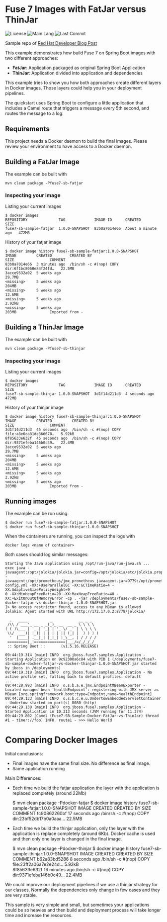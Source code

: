 # Fuse 7 Images with FatJar versus ThinJar

![License](https://img.shields.io/github/license/rmarting/fuse7-sb-sample-docker-fatjar-vs-docker-thinjar?style=plastic)
![Main Lang](https://img.shields.io/github/languages/top/rmarting/fuse7-sb-sample-docker-fatjar-vs-docker-thinjar)
![Last Commit](https://img.shields.io/github/last-commit/rmarting/fuse7-sb-sample-docker-fatjar-vs-docker-thinjar)

Sample repo of [Red Hat Developer Blog Post](https://developers.redhat.com/blog/2019/04/26/optimizing-red-hat-fuse-7-spring-boot-container-images/)

This example demonstrates how build Fuse 7 on Spring Boot images with two different approaches:

* **FatJar**: Application packaged as original Spring Boot Application
* **ThinJar**: Application divided into application and dependencies

This example tries to show you how both approaches create different layers in Docker images. Those
layers could help you in your deployment pipelines.

The quickstart uses Spring Boot to configure a little application that includes a Camel route that triggers a message every 5th second, and routes the message to a log.

## Requirements

This project needs a Docker daemon to build the final images. Please review your environment
to have access to a Docker daemon.

## Building a FatJar Image

The example can be built with

    mvn clean package -Pfuse7-sb-fatjar

### Inspecting your image

Listing your current images

    $ docker images
    REPOSITORY              TAG             IMAGE ID      CREATED              SIZE
    fuse7-sb-sample-fatjar  1.0.0-SNAPSHOT  83b0a7014e66  About a minute ago   472MB

History of your fatjar image

    $ docker image history fuse7-sb-sample-fatjar:1.0.0-SNAPSHOT 
    IMAGE         CREATED        CREATED BY                                      SIZE                COMMENT
    83b0a7014e66  3 minutes ago  /bin/sh -c #(nop) COPY dir:6f1bc8060e84f24fd…   22.5MB              
    3acce9532a02  5 weeks ago                                                    29.7MB              
    <missing>     5 weeks ago                                                    204MB               
    <missing>     5 weeks ago                                                    12.6MB              
    <missing>     5 weeks ago                                                    2.92kB              
    <missing>     5 weeks ago                                                    203MB               Imported from -

## Building a ThinJar Image

The example can be built with

    mvn clean package -Pfuse7-sb-thinjar

### Inspecting your image

Listing your current images

    $ docker images
    REPOSITORY              TAG             IMAGE ID      CREATED              SIZE
    fuse7-sb-sample-thinjar 1.0.0-SNAPSHOT  3d1f14d211d3  4 seconds ago        472MB

History of your thinjar image

    $ docker image history fuse7-sb-sample-thinjar:1.0.0-SNAPSHOT 
    IMAGE         CREATED         CREATED BY                                      SIZE                COMMENT
    3d1f14d211d3  45 seconds ago  /bin/sh -c #(nop) COPY file:a8e6ca81de366678…   5.92kB              
    8f85633e632f  45 seconds ago  /bin/sh -c #(nop) COPY dir:9371efeba146b0c49…   22.4MB              
    3acce9532a02  5 weeks ago                                                     29.7MB              
    <missing>     5 weeks ago                                                     204MB               
    <missing>     5 weeks ago                                                     12.6MB              
    <missing>     5 weeks ago                                                     2.92kB              
    <missing>     5 weeks ago                                                     203MB               Imported from -

## Running images

The example can be run using:

    $ docker run fuse7-sb-sample-fatjar:1.0.0-SNAPSHOT
    $ docker run fuse7-sb-sample-thinjar:1.0.0-SNAPSHOT

When the containers are running, you can inspect the logs with

    docker logs <name of container>

Both cases should log similar messages:

    Starting the Java application using /opt/run-java/run-java.sh ...
    exec java -javaagent:/opt/jolokia/jolokia.jar=config=/opt/jolokia/etc/jolokia.properties -javaagent:/opt/prometheus/jmx_prometheus_javaagent.jar=9779:/opt/prometheus/prometheus-config.yml -XX:+UseParallelGC -XX:GCTimeRatio=4 -XX:AdaptiveSizePolicyWeight=9
    0 -XX:MinHeapFreeRatio=20 -XX:MaxHeapFreeRatio=40 -XX:+ExitOnOutOfMemoryError -cp . -jar /deployments/fuse7-sb-sample-docker-fatjar-vs-docker-thinjar-1.0.0-SNAPSHOT.jar
    I> No access restrictor found, access to any MBean is allowed
    Jolokia: Agent started with URL http://172.17.0.2:8778/jolokia/
    
      .   ____          _            __ _ _
     /\\ / ___'_ __ _ _(_)_ __  __ _ \ \ \ \
    ( ( )\___ | '_ | '_| | '_ \/ _` | \ \ \ \
     \\/  ___)| |_)| | | | | || (_| |  ) ) ) )
      '  |____| .__|_| |_|_| |_\__, | / / / /
     =========|_|==============|___/=/_/_/_/
     :: Spring Boot ::       (v1.5.16.RELEASE)
    
    09:44:19.314 [main] INFO  org.jboss.fuse7.samples.Application - Starting Application on 9c92300a6c84 with PID 1 (/deployments/fuse7-sb-sample-docker-fatjar-vs-docker-thinjar-1.0.0-SNAPSHOT.jar started by jboss in /deployments)
    09:44:19.318 [main] INFO  org.jboss.fuse7.samples.Application - No active profile set, falling back to default profiles: default
    ...
    09:44:28.993 [main] INFO  o.s.b.a.e.jmx.EndpointMBeanExporter - Located managed bean 'healthEndpoint': registering with JMX server as MBean [org.springframework.boot:type=Endpoint,name=healthEndpoint]
    09:44:29.133 [main] INFO  o.s.b.c.e.u.UndertowEmbeddedServletContainer - Undertow started on port(s) 8080 (http)
    09:44:29.138 [main] INFO  org.jboss.fuse7.samples.Application - Started Application in 10.313 seconds (JVM running for 11.374)
    09:44:29.802 [Camel (Fuse7-SB-Sample-Docker-FatJar-vs-ThinJar) thread #1 - timer://foo] INFO  route1 - >>> Hello World


# Comparing Docker Images

Initial conclusions:

* Final images have the same final size. No difference as final image.
* Same application running

Main Differences:

* Each time we build the fatjar application the layer with the application is replaced completely (around 22Mb)

    $ mvn clean package -Pdocker-fatjar
    $ docker image history fuse7-sb-sample-fatjar:1.0.0-SNAPSHOT 
    IMAGE          CREATED        CREATED BY                                      SIZE                COMMENT
    fc90862260bf   17 seconds ago /bin/sh -c #(nop) COPY dir:23bf52db17b0a0aaa…   22.5MB              

* Each time we build the thinjar application, only the layer with the application is replace completely (around 6Kb).
Docker cache is used and then only one layer is changed in the final image.

    $ mvn clean package -Pdocker-thinjar
    $ docker image history fuse7-sb-sample-thinjar:1.0.0-SNAPSHOT
    IMAGE          CREATED        CREATED BY                                      SIZE                COMMENT
    b62a83bd5286   8 seconds ago  /bin/sh -c #(nop) COPY file:23ff2a06a7e2e24d…   5.92kB              
    8f85633e632f   16 minutes ago /bin/sh -c #(nop) COPY dir:9371efeba146b0c49…   22.4MB    
    
We could improve our deployment pipelines if we use a thinjar strategy for our classes. Normally
the dependencies only change in few cases and they are very stable.

This sample is very simple and small, but sometimes your applications could be so heavies and then
build and deployment process will take longer time and increase the resources.
